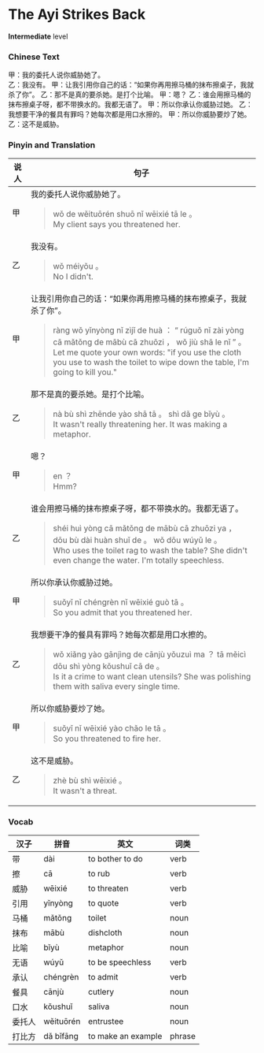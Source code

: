 # The Ayi Strikes Back
**Intermediate** level
### Chinese Text
甲：我的委托人说你威胁她了。<br />乙：我没有。
甲：让我引用你自己的话：“如果你再用擦马桶的抹布擦桌子，我就杀了你”。
乙：那不是真的要杀她。是打个比喻。
甲：嗯？
乙：谁会用擦马桶的抹布擦桌子呀，都不带换水的。我都无语了。
甲：所以你承认你威胁过她。
乙：我想要干净的餐具有罪吗？她每次都是用口水擦的。
甲：所以你威胁要炒了她。
乙：这不是威胁。

### Pinyin and Translation
|说人|句子|
|----|----|
|甲|我的委托人说你威胁她了。<blockquote>wǒ de wěituōrén shuō nǐ wēixié tā le 。<br />My client says you threatened her.</blockquote>|
|乙|我没有。<blockquote>wǒ méiyǒu 。<br />No I didn't.</blockquote>|
|甲|让我引用你自己的话：“如果你再用擦马桶的抹布擦桌子，我就杀了你”。<blockquote>ràng wǒ yǐnyòng nǐ zìjǐ de huà ： “ rúguǒ nǐ zài yòng cā mǎtǒng de mābù cā zhuōzi ， wǒ jiù shā le nǐ ” 。<br />Let me quote your own words: "if you use the cloth you use to wash the toilet to wipe down the table, I'm going to kill you."</blockquote>|
|乙|那不是真的要杀她。是打个比喻。<blockquote>nà bù shì zhēnde yào shā tā 。 shì dǎ ge bǐyù 。<br />It wasn't really threatening her. It was making a metaphor.</blockquote>|
|甲|嗯？<blockquote>en ？<br />Hmm?</blockquote>|
|乙|谁会用擦马桶的抹布擦桌子呀，都不带换水的。我都无语了。<blockquote>shéi huì yòng cā mǎtǒng de mābù cā zhuōzi ya ， dōu bù dài huàn shuǐ de 。 wǒ dōu wúyǔ le 。<br />Who uses the toilet rag to wash the table? She didn't even change the water. I'm totally speechless.</blockquote>|
|甲|所以你承认你威胁过她。<blockquote>suǒyǐ nǐ chéngrèn nǐ wēixié guò tā 。<br />So you admit that you threatened her.</blockquote>|
|乙|我想要干净的餐具有罪吗？她每次都是用口水擦的。<blockquote>wǒ xiǎng yào gānjìng de cānjù yǒuzuì ma ？ tā měicì dōu shì yòng kǒushuǐ cā de 。<br />Is it a crime to want clean utensils? She was polishing them with saliva every single time.</blockquote>|
|甲|所以你威胁要炒了她。<blockquote>suǒyǐ nǐ wēixié yào chǎo le tā 。<br />So you threatened to fire her.</blockquote>|
|乙|这不是威胁。<blockquote>zhè bù shì wēixié 。<br />It wasn't a threat.</blockquote>|
### Vocab
|汉子|拼音|英文|词类|
|----|----|----|----|
|带|dài|to bother to do|verb|
|擦|cā|to rub|verb|
|威胁|wēixié|to threaten|verb|
|引用|yǐnyòng|to quote|verb|
|马桶|mǎtǒng|toilet|noun|
|抹布|mābù|dishcloth|noun|
|比喻|bǐyù|metaphor|noun|
|无语|wúyǔ|to be speechless|verb|
|承认|chéngrèn|to admit|verb|
|餐具|cānjù|cutlery|noun|
|口水|kǒushuǐ|saliva|noun|
|委托人|wěituōrén|entrustee|noun|
|打比方|dǎ bǐfāng|to make an example|phrase|